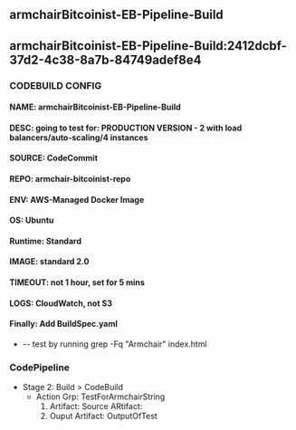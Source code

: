 ## armchairBitcoinist-EB-Pipeline-Build
## armchairBitcoinist-EB-Pipeline-Build:2412dcbf-37d2-4c38-8a7b-84749adef8e4
### CODEBUILD CONFIG
#### NAME: armchairBitcoinist-EB-Pipeline-Build
#### DESC: going to test for: PRODUCTION VERSION - 2 with load balancers/auto-scaling/4 instances
#### SOURCE: CodeCommit
#### REPO: armchair-bitcoinist-repo
#### ENV: AWS-Managed Docker Image
#### OS: Ubuntu
#### Runtime: Standard
#### IMAGE: standard 2.0
#### TIMEOUT: not 1 hour, set for 5 mins
#### LOGS: CloudWatch, not S3
#### Finally: Add BuildSpec.yaml 
* -- test by running grep -Fq "Armchair" index.html

### CodePipeline
* Stage 2: Build > CodeBuild
    + Action Grp: TestForArmchairString
        1. Artifact: Source ARtifact: 
        2. Ouput Artifact: OutputOfTest